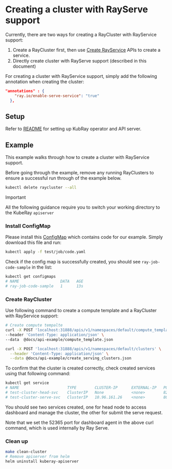 # Creating a cluster with RayServe support

Currently, there are two ways for creating a RayCluster with RayService support:

1. Create a RayCluster first, then use [Create RayService](./HttpRequestSpec.md#Create-ray-service-in-a-given-namespace)
   APIs to create a service.
2. Directly create cluster with RayServe support (described in this document)

For creating a cluster with RayService support, simply add the following annotation when
creating the cluster:

```json
"annotations" : {
    "ray.io/enable-serve-service": "true"
  },
```

## Setup

Refer to [README](README.md) for setting up KubRay operator and API server.

## Example

This example walks through how to create a cluster with RayService support.

Before going through the example, remove any running RayClusters to ensure a successful
run through of the example below.

```sh
kubectl delete raycluster --all
```

> [!IMPORTANT]
> All the following guidance require you to switch your working directory to the KubeRay `apiserver`

### Install ConfigMap

Please install this [ConfigMap] which contains code for our example. Simply download
this file and run:

```sh
kubectl apply -f test/job/code.yaml
```

Check if the config map is successfully created, you should see `ray-job-code-sample` in
the list:

```sh
kubectl get configmaps
# NAME                  DATA   AGE
# ray-job-code-sample   1      13s
```

### Create RayCluster

Use following command to create a compute template and a RayCluster with RayService support:

```sh
# Create compute tempalte
curl -X POST 'localhost:31888/apis/v1/namespaces/default/compute_templates' \
--header 'Content-Type: application/json' \
--data  @docs/api-example/compute_template.json

curl -X POST 'localhost:31888/apis/v1/namespaces/default/clusters' \
  --header 'Content-Type: application/json' \
  --data @docs/api-example/create_serving_clusters.json
```

To confirm that the cluster is created correctly, check created services using that following command:

```sh
kubectl get service
# NAME                     TYPE        CLUSTER-IP      EXTERNAL-IP   PORT(S)                                                   AGE
# test-cluster-head-svc    ClusterIP   None            <none>        8265/TCP,52365/TCP,10001/TCP,8080/TCP,6379/TCP,8000/TCP   7s
# test-cluster-serve-svc   ClusterIP   10.96.161.26    <none>        8000/TCP                                                  7s
```

You should see two services created, one for head node to access dashboard and manage the
cluster, the other for submit the serve request.

Note that we set the 52365 port for dashboard agent in the above curl command, which is
used internally by Ray Serve.

### Clean up

```sh
make clean-cluster
# Remove apiserver from helm
helm uninstall kuberay-apiserver
```

[ConfigMap]: test/job/code.yaml
